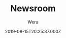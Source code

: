 ---
title: Newsroom
github: https://github.com/onweru/newsroom
demo: https://rooms.netlify.com
author: Weru
ssg:
  - Hugo
cms:
  - Markdown
date: 2019-08-15T20:25:37.000Z
description: A simple, minimalistic Hugo theme. View Demo here
draft: true
publish_date: '2019-08-15T20:25:37Z'
update_date: '2022-01-14T00:00:31Z'
github_star: 194
github_fork: 84
---